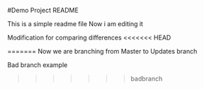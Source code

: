#Demo Project README

This is a simple readme file
Now i am editing it

Modification for comparing differences
<<<<<<< HEAD

=======
 Now we are branching from Master to Updates branch

Bad branch example
>>>>>>> badbranch
